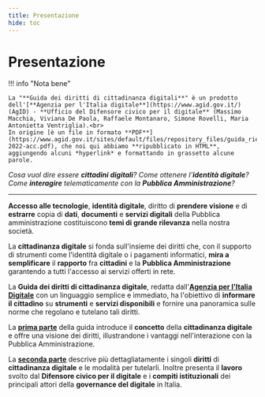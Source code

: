```yaml
---
title: Presentazione
hide: toc
---
```


# Presentazione

!!! info "Nota bene"

    La "**Guida dei diritti di cittadinanza digitali**" è un prodotto dell'[**Agenzia per l'Italia digitale**](https://www.agid.gov.it/) (AgID) - **Ufficio del Difensore civico per il digitale** (Massimo Macchia, Viviana De Paola, Raffaele Montanaro, Simone Rovelli, Maria Antonietta Ventriglia).<br>
    In origine [è un file in formato **PDF**](https://www.agid.gov.it/sites/default/files/repository_files/guida_riepilogo_diritti_cittadinanza_digitale_03-2022-acc.pdf), che noi qui abbiamo **ripubblicato in HTML**, aggiungendo alcuni *hyperlink* e formattando in grassetto alcune parole.


_Cosa vuol dire essere **cittadini digitali**?_ _Come ottenere l'**identità digitale**?_ _Come **interagire** telematicamente con la **Pubblica Amministrazione**?_

---

**Accesso alle tecnologie**, **identità digitale**, diritto di **prendere visione** e di **estrarre** copia di **dati**,
**documenti** e **servizi digitali** della Pubblica amministrazione costituiscono **temi di grande rilevanza**
nella nostra società.

La **cittadinanza digitale** si fonda sull'insieme dei diritti che, con il supporto di strumenti come l'identità digitale o i pagamenti informatici, **mira a semplificare** il **rapporto** fra **cittadini** e la **Pubblica Amministrazione** garantendo a tutti l'accesso ai servizi offerti in rete.

La **Guida dei diritti di cittadinanza digitale**, redatta dall'[**Agenzia per l'Italia Digitale**](https://www.agid.gov.it/) con un linguaggio semplice e immediato, ha l'obiettivo di **informare il cittadino** su **strumenti** e **servizi disponibili** e fornire una panoramica sulle norme che regolano e tutelano tali diritti.

La [**prima parte**](parte-prima/index.md) della guida introduce il **concetto** della **cittadinanza digitale** e offre una visione dei diritti, illustrandone i vantaggi nell'interazione con la Pubblica Amministrazione.

La [**seconda parte**](parte-seconda/index.md) descrive più dettagliatamente i singoli **diritti** di **cittadinanza digitale** e le modalità per tutelarli. Inoltre presenta il **lavoro** svolto dal **Difensore civico per il digitale** e i **compiti istituzionali** dei principali attori della **governance del digitale** in Italia.

